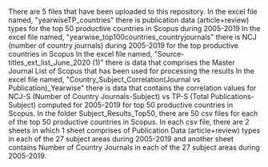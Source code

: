 There are 5 files that have been uploaded to this repository. 
In the excel file named, "yearwiseTP_countries" there is publication data (article+review) types for the top 50 productive countries in Scopus during 2005-2019
In the excel file named, "yearwise_top100countries_countryjournals" there is NCJ (number of country journals) during 2005-2019 for the top productive countries in Scopus
In the excel file named, "Source-titles_ext_list_June_2020 (1)" there is data that comprises the Master Journal List of Scopus that has been used for processing the results
In the excel file named, "Country_Subject_Correlation(Journal vs Publication)_Yearwise" there is data that contains the correlation values for NCJ-S (Number of Country Journals-Subject) vs TP-S (Total Publications-Subject) computed for 2005-2019 for top 50 productive countries in Scopus.
In the folder Subject_Results_Top50, there are 50 csv files for each of the top 50 productive countries in Scopus. In each csv file, there are 2 sheets in which 1 sheet comprises of Publication Data (article+review) types in each of the 27 subject areas during 2005-2019 and another sheet contains Number of Country Journals in each of the 27 subject areas during 2005-2019.
